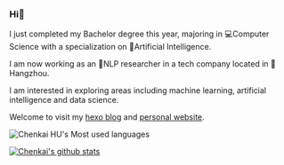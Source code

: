 ### Hi👋


I just completed my Bachelor degree this year, majoring in 💻Computer Science with a specialization on 🤖Artificial Intelligence. 

I am now working as an 💬NLP researcher in a tech company located in 📍Hangzhou. 

I am interested in exploring areas including machine learning, artificial intelligence and data science.

Welcome to visit my [hexo blog](https://delusion4013.github.io/) and [personal website](https://www.huck.ml).



![Chenkai HU's Most used languages](https://github-readme-stats-sigma-five.vercel.app/api/top-langs/?username=delusion4013&layout=compact&langs_count=10)<br>

[![Chenkai's github stats](https://github-readme-stats.vercel.app/api?username=delusion4013)](https://github.com/delusion4013/github-readme-stats)
